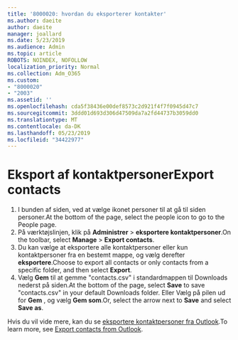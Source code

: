 ```yaml
---
title: '8000020: hvordan du eksporterer kontakter'
ms.author: daeite
author: daeite
manager: joallard
ms.date: 5/23/2019
ms.audience: Admin
ms.topic: article
ROBOTS: NOINDEX, NOFOLLOW
localization_priority: Normal
ms.collection: Adm_O365
ms.custom:
- "8000020"
- "2003"
ms.assetid: ''
ms.openlocfilehash: cda5f38436e00def8573c2d921f4f7f0945d47c7
ms.sourcegitcommit: 3ddd01d693d306d47509da7a2fd44737b3059dd0
ms.translationtype: MT
ms.contentlocale: da-DK
ms.lasthandoff: 05/23/2019
ms.locfileid: "34422977"
---
```

# <a name="export-contacts"></a><span data-ttu-id="9e4a7-102">Eksport af kontaktpersoner</span><span class="sxs-lookup"><span data-stu-id="9e4a7-102">Export contacts</span></span>

1. <span data-ttu-id="9e4a7-103">I bunden af siden, ved at vælge ikonet personer til at gå til siden personer.</span><span class="sxs-lookup"><span data-stu-id="9e4a7-103">At the bottom of the page, select the people icon to go to the People page.</span></span>
2. <span data-ttu-id="9e4a7-104">På værktøjslinjen, klik på **Administrer** > **eksportere kontaktpersoner**.</span><span class="sxs-lookup"><span data-stu-id="9e4a7-104">On the toolbar, select **Manage** > **Export contacts**.</span></span> 
3. <span data-ttu-id="9e4a7-105">Du kan vælge at eksportere alle kontaktpersoner eller kun kontaktpersoner fra en bestemt mappe, og vælg derefter **eksportere**.</span><span class="sxs-lookup"><span data-stu-id="9e4a7-105">Choose to export all contacts or only contacts from a specific folder, and then select **Export**.</span></span>
4. <span data-ttu-id="9e4a7-106">Vælg **Gem** til at gemme "contacts.csv" i standardmappen til Downloads nederst på siden.</span><span class="sxs-lookup"><span data-stu-id="9e4a7-106">At the bottom of the page, select **Save** to save "contacts.csv" in your default Downloads folder.</span></span> <span data-ttu-id="9e4a7-107">Eller Vælg på pilen ud for **Gem** , og vælg **Gem som**.</span><span class="sxs-lookup"><span data-stu-id="9e4a7-107">Or, select the arrow next to **Save** and select **Save as**.</span></span>

<span data-ttu-id="9e4a7-108">Hvis du vil vide mere, kan du se [eksportere kontaktpersoner fra Outlook](https://support.office.com/article/10f09abd-643c-4495-bb80-543714eca73f#ID0EAACAAA=Outlook_on_the_web).</span><span class="sxs-lookup"><span data-stu-id="9e4a7-108">To learn more, see [Export contacts from Outlook](https://support.office.com/article/10f09abd-643c-4495-bb80-543714eca73f#ID0EAACAAA=Outlook_on_the_web).</span></span>

